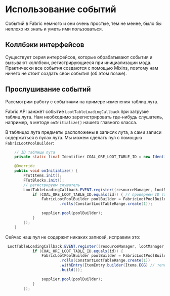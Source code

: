 # Использование событий

Событий в Fabric немного и они очень простые, тем не менее, было бы неплохо их знать и уметь ими пользоваться.

## Коллбэки интерфейсов

Существует серия интерфейсов, которые обрабатывают события и вызывают коллбэки, регистрирующиеся при инициализации мода. Практически все события создаются с помощью Mixins, поэтому нам ничего не стоит создать свои события (об этом позже).

## Прослушивание событий

Рассмотрим работу с событиями на примере изменения таблиц лута.

Fabric API зажжёт событие `LootTableLoadingCallback` при загрузке таблиц лута. Нам необходимо зарегистрировать где-нибудь слушатель, например, в методе `onInitialize()` нашего главного класса.

В таблицах лута предметы расположены в записях лута, а сами записи содержаться в пулах лута. Мы можем сделать пул с помощью `FabricLootPoolBuilder`:

```java
    // ID таблицы лута
    private static final Identifier COAL_ORE_LOOT_TABLE_ID = new Identifier("minecraft", "blocks/coal_ore");

    @Override
    public void onInitialize() {
        FTutItems.init();
        FTutBlocks.init();
        // регистрируем слушатель
        LootTableLoadingCallback.EVENT.register((resourceManager, lootManager, id, supplier, setter) -> {
            if (COAL_ORE_LOOT_TABLE_ID.equals(id)) { // проверяем ID таблицы
                FabricLootPoolBuilder poolBuilder = FabricLootPoolBuilder.builder()
                        .rolls(ConstantLootTableRange.create(1));

                supplier.pool(poolBuilder);
            }
        });
    }
```

Сейчас наш пул не содержит никаких записей, исправим это:

```java
 LootTableLoadingCallback.EVENT.register((resourceManager, lootManager, id, supplier, setter) -> {
            if (COAL_ORE_LOOT_TABLE_ID.equals(id)) {
                FabricLootPoolBuilder poolBuilder = FabricLootPoolBuilder.builder()
                        .rolls(ConstantLootTableRange.create(1))
                        .withEntry(ItemEntry.builder(Items.EGG) // теперь из угольной руды может выпасть яйцо
                        .build());

                supplier.pool(poolBuilder);
            }
        });
```